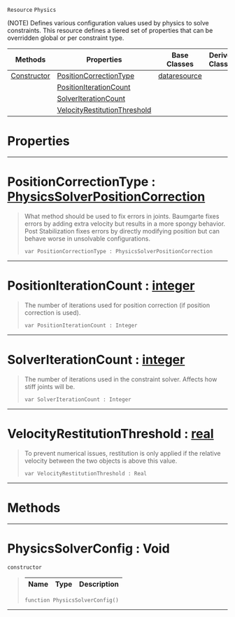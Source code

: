 `Resource` `Physics`



(NOTE) Defines various configuration values used by physics to solve constraints. This resource defines a tiered set of properties that can be overridden global or per constraint type.

|Methods|Properties|Base Classes|Derived Classes|
|---|---|---|---|
|[ Constructor](https://github.com/PlasmaEngine/PlasmaDocs/blob/master/code_reference/class_reference/physicssolverconfig.markdown#physicssolverconfig-void)|[ PositionCorrectionType](https://github.com/PlasmaEngine/PlasmaDocs/blob/master/code_reference/class_reference/physicssolverconfig.markdown#positioncorrectiontype-z)|[dataresource](https://github.com/PlasmaEngine/PlasmaDocs/blob/master/code_reference/class_reference/dataresource.markdown)| |
| |[ PositionIterationCount](https://github.com/PlasmaEngine/PlasmaDocs/blob/master/code_reference/class_reference/physicssolverconfig.markdown#positioniterationcount-z)| | |
| |[ SolverIterationCount](https://github.com/PlasmaEngine/PlasmaDocs/blob/master/code_reference/class_reference/physicssolverconfig.markdown#solveriterationcount-zer)| | |
| |[ VelocityRestitutionThreshold](https://github.com/PlasmaEngine/PlasmaDocs/blob/master/code_reference/class_reference/physicssolverconfig.markdown#velocityrestitutionthres)| | |


 #  Properties


---  
 #  PositionCorrectionType : [PhysicsSolverPositionCorrection](https://github.com/PlasmaEngine/PlasmaDocs/blob/master/code_reference/enum_reference.markdown#physicssolverpositioncorrection)

> What method should be used to fix errors in joints. Baumgarte fixes errors by adding extra velocity but results in a more spongy behavior. Post Stabilization fixes errors by directly modifying position but can behave worse in unsolvable configurations.
> ``` lang=cpp, name=Lightning
> var PositionCorrectionType : PhysicsSolverPositionCorrection


---  
 #  PositionIterationCount : [integer](https://github.com/PlasmaEngine/PlasmaDocs/blob/master/code_reference/lightning_base_types/integer.markdown)

> The number of iterations used for position correction (if position correction is used).
> ``` lang=cpp, name=Lightning
> var PositionIterationCount : Integer


---  
 #  SolverIterationCount : [integer](https://github.com/PlasmaEngine/PlasmaDocs/blob/master/code_reference/lightning_base_types/integer.markdown)

> The number of iterations used in the constraint solver. Affects how stiff joints will be.
> ``` lang=cpp, name=Lightning
> var SolverIterationCount : Integer


---  
 #  VelocityRestitutionThreshold : [real](https://github.com/PlasmaEngine/PlasmaDocs/blob/master/code_reference/lightning_base_types/real.markdown)

> To prevent numerical issues, restitution is only applied if the relative velocity between the two objects is above this value.
> ``` lang=cpp, name=Lightning
> var VelocityRestitutionThreshold : Real


---  
 #  Methods


---  
 #  PhysicsSolverConfig : Void

 `constructor`

> 
> |Name|Type|Description|
> |---|---|---|
> ``` lang=cpp, name=Lightning
> function PhysicsSolverConfig()
> ``` 


---  
 

 